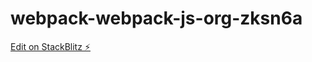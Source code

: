 # webpack-webpack-js-org-zksn6a

[Edit on StackBlitz ⚡️](https://stackblitz.com/edit/webpack-webpack-js-org-zksn6a)